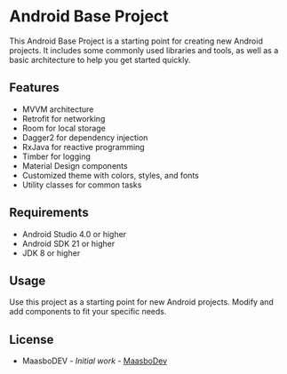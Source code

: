 # Android Base Project

This Android Base Project is a starting point for creating new Android projects. It includes some commonly used libraries and tools, as well as a basic architecture to help you get started quickly.

## Features

- MVVM architecture
- Retrofit for networking
- Room for local storage
- Dagger2 for dependency injection
- RxJava for reactive programming
- Timber for logging
- Material Design components
- Customized theme with colors, styles, and fonts
- Utility classes for common tasks

## Requirements

- Android Studio 4.0 or higher
- Android SDK 21 or higher
- JDK 8 or higher

## Usage

Use this project as a starting point for new Android projects. Modify and add components to fit your specific needs.

## License

* MaasboDEV - *Initial work* - [MaasboDev](https://github.com/MaasboDev)
